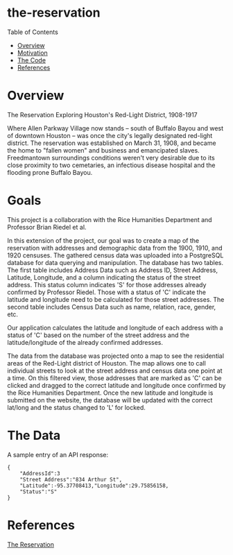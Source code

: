 # the-reservation

<summary>Table of Contents</summary>

- [Overview](#overview)
- [Motivation](#goals)
- [The Code](#the-data)
- [References](#references)

</details>

# Overview

The Reservation
Exploring Houston's Red-Light District, 1908-1917

Where Allen Parkway Village now stands – south of Buffalo Bayou and west of downtown Houston – was once the city's legally designated red-light district.  The reservation was established on March 31, 1908, and became the home to "fallen women" and business and emancipated slaves. Freedmantown surroundings conditions weren't very desirable due to its close proximity to two cemetaries, an infectious disease hospital and the flooding prone Buffalo Bayou.


<!-- While working on the data, we continued to investigate the the story of the Reservation. In spite of the poorly gathered census data of the area, we were able to make a few cursory conclusions back by the data of the time. We found that the red-light district helped what was described as "a few huts" develop into a thriving community. The data showed that the population on the Reservation was growing faster than the neighboring City of Houston. The Reservation started to decline after the red-light district was shut down due to pressure from a nearby army base to remove the distraction. -->

# Goals

This project is a collaboration with the Rice Humanities Department and Professor Brian Riedel et al.
<br>

In this extension of the project, our goal was to create a map of the reservation with addresses and demographic data from the 1900, 1910, and 1920 censuses.  The gathered census data was uploaded into a PostgreSQL database for data querying and manipulation. The database has two tables.  The first table includes Address Data such as Address ID, Street Address, Latitude, Longitude, and a column indicating the status of the street address.  This status column indicates 'S' for those addresses already confirmed by Professor Riedel.  Those with a status of 'C' indicate the latitude and longitude need to be calculated for those street addresses.  The second table includes Census Data such as name, relation, race, gender, etc. 

Our application calculates the latitude and longitude of each address with a status of 'C' based on the number of the street address and the latitude/longitude of the already confirmed addresses.  

The data from the database was projected onto a map to see the residential areas of the Red-Light district of Houston. The map allows one to call individual streets to look at the street address and census data one point at a time.  On this filtered view, those addresses that are marked as 'C' can be clicked and dragged to the correct latitude and longitude once confirmed by the Rice Humanities Department.  Once the new latitude and longitude is submitted on the website, the database will be updated with the correct lat/long and the status changed to 'L' for locked.  

</p>
                            


 <!-- We helped clean and organize the data as well as provide a platform upon which further advancements could be made. We established a server with a functioning API that will allow future endeavors to pull the data in a computer friendly format. To further that goal, we've established a method for mounting that data on a number of popular online map generation libraries. In the future we hope to provide a website where interested Houstonians can learn more about an intriguing part of their city's history. -->


# The Data

A sample entry of an API response:

```
{
    "AddressId":3
    "Street Address":"834 Arthur St",
    "Latitude":-95.37708413,"Longitude":29.75856158,
    "Status":"S"
}
```

<!-- # Tech

[![Generic badge](https://img.shields.io/badge/Dependencies-8-blue.svg)](https://github.com/Wired361/Digital-Humanities/network/dependencies) -->

# References

[The Reservation](https://arcgis.com/apps/Cascade/index.html?appid=2262a3c6c67e4f1ebd2261ca8f82a267)
